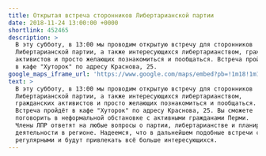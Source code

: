 ```yaml
---
title: Открытая встреча сторонников Либертарианской партии
date: 2018-11-24 13:00:00 +0000
shortlink: 452465
description: >
  В эту субботу, в 13:00 мы проводим открытую встречу для сторонников
  Либертарианской партии, а также интересующихся либертарианством, гражданских
  активистов и просто желающих познакомиться и пообщаться. Встреча пройдёт
  в кафе "Хуторок" по адресу Краснова, 25.
google_maps_iframe_url: 'https://www.google.com/maps/embed?pb=!1m18!1m12!1m3!1d2989.5955629361597!2d56.24553108301219!3d58.005389687721994!2m3!1f0!2f0!3f0!3m2!1i1024!2i768!4f13.1!3m3!1m2!1s0x0%3A0x5ec5345ffe147e67!2sKhutorok!5e0!3m2!1sen!2s!4v1542724349911'
text: >
  В эту субботу, в 13:00 мы проводим открытую встречу для сторонников
  Либертарианской партии, а также интересующихся либертарианством,
  гражданских активистов и просто желающих познакомиться и пообщаться.
  Встреча пройдёт в кафе "Хуторок" по адресу Краснова, 25. Вы сможете
  поговорить в неформальной обстановке с активными гражданами Перми.
  Члены ЛПР ответят на любые вопросы о партии, либертарианстве и планируемой
  деятельности в регионе. Надеемся, что в дальнейшем подобные встречи станут
  регулярными и будут привлекать всё больше интересующихся.
---
```

